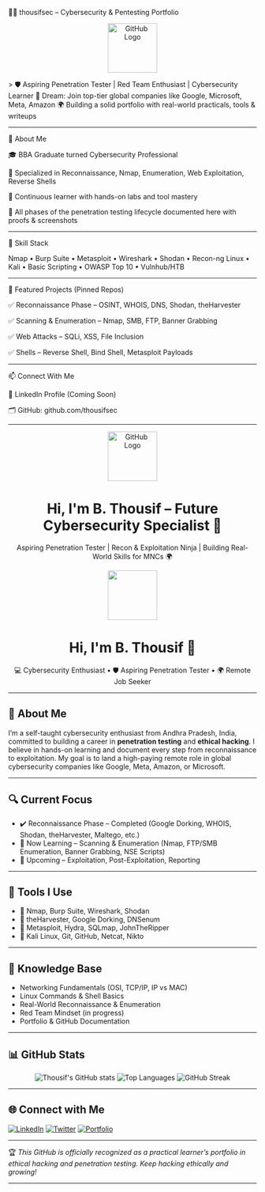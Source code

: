 🧑‍💻 thousifsec – Cybersecurity & Pentesting Portfolio

<p align="center">
  <img src="https://github.githubassets.com/images/modules/logos_page/GitHub-Mark.png" width="100" alt="GitHub Logo"/>
</p>> 🛡️ Aspiring Penetration Tester | Red Team Enthusiast | Cybersecurity Learner
🎯 Dream: Join top-tier global companies like Google, Microsoft, Meta, Amazon
🌍 Building a solid portfolio with real-world practicals, tools & writeups



---

🚀 About Me

🎓 BBA Graduate turned Cybersecurity Professional

🔐 Specialized in Reconnaissance, Nmap, Enumeration, Web Exploitation, Reverse Shells

🧠 Continuous learner with hands-on labs and tool mastery

📁 All phases of the penetration testing lifecycle documented here with proofs & screenshots



---

🧰 Skill Stack

Nmap • Burp Suite • Metasploit • Wireshark • Shodan • Recon-ng
Linux • Kali • Basic Scripting • OWASP Top 10 • Vulnhub/HTB


---
📌 Featured Projects (Pinned Repos)

✅ Reconnaissance Phase – OSINT, WHOIS, DNS, Shodan, theHarvester

✅ Scanning & Enumeration – Nmap, SMB, FTP, Banner Grabbing

✅ Web Attacks – SQLi, XSS, File Inclusion

✅ Shells – Reverse Shell, Bind Shell, Metasploit Payloads



---

📫 Connect With Me

🔗 LinkedIn Profile (Coming Soon)

🗂️ GitHub: github.com/thousifsec



---
<p align="center">
  <img src="https://github.githubassets.com/images/modules/logos_page/GitHub-Mark.png" width="100" alt="GitHub Logo"/>
</p>

<h1 align="center">Hi, I'm B. Thousif – Future Cybersecurity Specialist 🔐</h1>
<p align="center">Aspiring Penetration Tester | Recon & Exploitation Ninja | Building Real-World Skills for MNCs 🌍</p>
<div align="center">
  <img src="https://github.githubassets.com/images/modules/logos_page/GitHub-Mark.png" width="100"/>
</div>

<h1 align="center">Hi, I'm B. Thousif 👋</h1>

<p align="center">
  💻 Cybersecurity Enthusiast • 🛡️ Aspiring Penetration Tester • 🌍 Remote Job Seeker
</p>

---

## 🚀 About Me

I’m a self-taught cybersecurity enthusiast from Andhra Pradesh, India, committed to building a career in **penetration testing** and **ethical hacking**. I believe in hands-on learning and document every step from reconnaissance to exploitation. My goal is to land a high-paying remote role in global cybersecurity companies like Google, Meta, Amazon, or Microsoft.

---

## 🔍 Current Focus

- ✔️ Reconnaissance Phase – Completed (Google Dorking, WHOIS, Shodan, theHarvester, Maltego, etc.)
- 🧭 Now Learning – Scanning & Enumeration (Nmap, FTP/SMB Enumeration, Banner Grabbing, NSE Scripts)
- 🎯 Upcoming – Exploitation, Post-Exploitation, Reporting

---

## 🧰 Tools I Use

- 🔹 Nmap, Burp Suite, Wireshark, Shodan
- 🔹 theHarvester, Google Dorking, DNSenum
- 🔹 Metasploit, Hydra, SQLmap, JohnTheRipper
- 🔹 Kali Linux, Git, GitHub, Netcat, Nikto

---

## 🧠 Knowledge Base

- Networking Fundamentals (OSI, TCP/IP, IP vs MAC)
- Linux Commands & Shell Basics
- Real-World Reconnaissance & Enumeration
- Red Team Mindset (in progress)
- Portfolio & GitHub Documentation

---

## 📊 GitHub Stats

<p align="center">
  <img src="https://github-readme-stats.vercel.app/api?username=thousifsec&show_icons=true&theme=radical" alt="Thousif's GitHub stats" />
  <img src="https://github-readme-stats.vercel.app/api/top-langs/?username=thousifsec&layout=compact&theme=radical" alt="Top Languages" />
  <img src="https://github-readme-streak-stats.herokuapp.com/?user=thousifsec&theme=radical" alt="GitHub Streak" />
</p>

---

## 🌐 Connect with Me

[![LinkedIn](https://img.shields.io/badge/LinkedIn-Connect-blue?style=for-the-badge&logo=linkedin)](https://linkedin.com/in/YOUR-USERNAME)
[![Twitter](https://img.shields.io/badge/Twitter-Follow-blue?style=for-the-badge&logo=twitter)](https://twitter.com/YOUR-USERNAME)
[![Portfolio](https://img.shields.io/badge/Portfolio-Coming_Soon-orange?style=for-the-badge&logo=githubpages)](#)

---

🏆 *This GitHub is officially recognized as a practical learner’s portfolio in ethical hacking and penetration testing. Keep hacking ethically and growing!*

---


